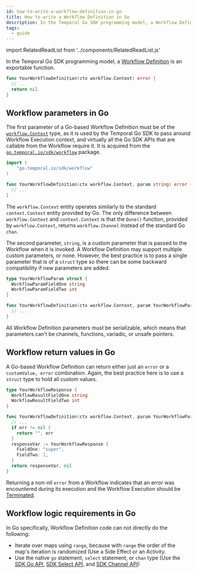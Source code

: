 ```yaml
---
id: how-to-write-a-workflow-definition-in-go
title: How to write a Workflow Definition in Go
description: In the Temporal Go SDK programming model, a Workflow Definition is an exportable function.
tags:
  - guide
---
```


import RelatedReadList from '../components/RelatedReadList.js'

In the Temporal Go SDK programming model, a [Workflow Definition](/docs/temporal-explained/introduction#workflow-definition) is an exportable function.

```go
func YourWorkflowDefinition(ctx workflow.Context) error {
  // ...
  return nil
}
```

## Workflow parameters in Go

The first parameter of a Go-based Workflow Definition must be of the [`workflow.Context`](https://pkg.go.dev/go.temporal.io/sdk@v1.8.0/workflow#Context) type, as it is used by the Temporal Go SDK to pass around Workflow Execution context, and virtually all the Go SDK APIs that are callable from the Workflow require it.
It is acquired from the [`go.temporal.io/sdk/workflow`](https://pkg.go.dev/go.temporal.io/sdk@v1.8.0/workflow) package.

```go
import (
    "go.temporal.io/sdk/workflow"
)

func YourWorkflowDefinition(ctx workflow.Context, param string) error {
  // ...
}
```

The `workflow.Context` entity operates similarly to the standard `context.Context` entity provided by Go.
The only difference between `workflow.Context` and `context.Context` is that the `Done()` function, provided by `workflow.Context`, returns `workflow.Channel` instead of the standard Go `chan`.

The second parameter, `string`, is a custom parameter that is passed to the Workflow when it is invoked.
A Workflow Definition may support multiple custom parameters, or none.
However, the best practice is to pass a single parameter that is of a `struct` type so there can be some backward compatibility if new parameters are added.

```go
type YourWorkflowParam struct {
  WorkflowParamFieldOne string
  WorkflowParamFieldTwo int
}

func YourWorkflowDefinition(ctx workflow.Context, param YourWorkflowParam) error {
  // ...
}
```

All Workflow Definition parameters must be serializable, which means that parameters can’t be channels, functions, variadic, or unsafe pointers.

## Workflow return values in Go

A Go-based Workflow Definition can return either just an `error` or a `customValue, error` combination.
Again, the best practice here is to use a `struct` type to hold all custom values.

```go
type YourWorkflowResponse {
  WorkflowResultFieldOne string
  WorkflowResultFieldTwo int
}

func YourWorkflowDefinition(ctx workflow.Context, param YourWorkflowParam) (YourWorkflowResponse, error) {
  // ...
  if err != nil {
    return "", err
  }
  responseVar := YourWorkflowResponse {
    FieldOne: "super",
    FieldTwo: 1,
  }
  return responseVar, nil
}
```

Returning a non-nil `error` from a Workflow indicates that an error was encountered during its execution and the Workflow Execution should be [Terminated](#).

<!--
<RelatedRead
text="When to return an error from a Workflow"
goTo="#"
tagChar="g"
/>
-->

## Workflow logic requirements in Go

In Go specifically, Workflow Definition code can not directly do the following:

- Iterate over maps using `range`, because with `range` the order of the map's iteration is randomized (Use a Side Effect or an Activity.
- Use the native `go` statement, `select` statement, or `chan` type (Use the [SDK Go API](#), [SDK Select API](#), and [SDK Channel API](#))

<!--
<RelatedRead
text="General requirements for writing Workflow Definitions"
goTo="/docs/application-operations/#what-are-general-requirements-for-writing-workflow-defintions"
tagChar="g"
/>

<RelatedRead
text="How to implement a Side Effect in Go"
goTo="#"
tagChar="g"
/>

<RelatedRead
text="How to write an Activity Definition"
goTo="#how-to-write-an-activity-definition"
tagChar="g"
/>
-->
